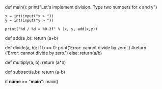 def main():
    print("Let's implement division. Type two numbers for x and y")
    
    x = int(input("x > "))
    y = int(input("y > "))
    
    print("%d / %d = %0.3f" % (x, y, add(x,y))

          
def add(a ,b):
    return (a+b)        

def divide(a, b):
    if b == 0:
        print('Error: cannot divide by zero.')
        #return ('Error: cannot divide by zero.')
    else:
        return(a/b)

def multiply(a, b):
    return (a*b)

def subtract(a,b):
    return (a-b)



if __name__ == "__main__":
    main()
